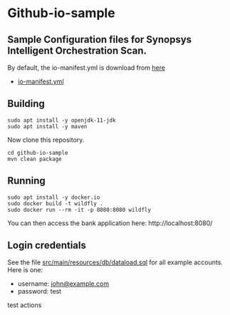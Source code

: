 # Github-io-sample

## Sample Configuration files for Synopsys Intelligent Orchestration Scan. 

By default, the io-manifest.yml is download from [here](https://github.com/synopsys-sig/io-artifacts/blob/main/io-manifest.yml)

- [io-manifest.yml](https://github.com/synopsys-sig/io-artifacts/blob/main/io-manifest.yml)

## Building

```
sudo apt install -y openjdk-11-jdk
sudo apt install -y maven
```

Now clone this repository.

```
cd github-io-sample
mvn clean package
```

## Running

```
sudo apt install -y docker.io
sudo docker build -t wildfly .
sudo docker run --rm -it -p 8080:8080 wildfly
```

You can then access the bank application here: http://localhost:8080/

## Login credentials

See the file [src/main/resources/db/dataload.sql](src/main/resources/db/dataload.sql) for all example accounts. Here is one:

- username: john@example.com
- password: test


test actions

